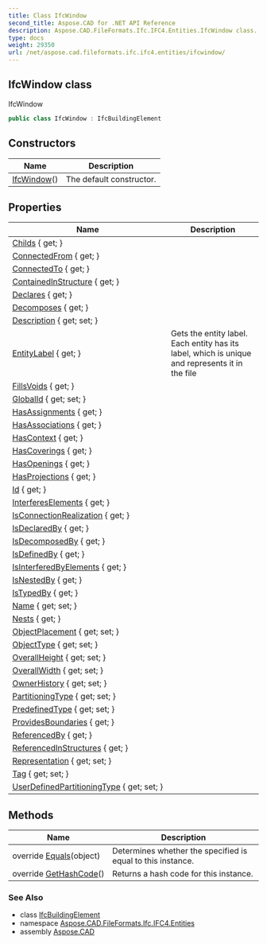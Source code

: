 ```yaml
---
title: Class IfcWindow
second_title: Aspose.CAD for .NET API Reference
description: Aspose.CAD.FileFormats.Ifc.IFC4.Entities.IfcWindow class. IfcWindow
type: docs
weight: 29350
url: /net/aspose.cad.fileformats.ifc.ifc4.entities/ifcwindow/
---
```

## IfcWindow class

IfcWindow

```csharp
public class IfcWindow : IfcBuildingElement
```

## Constructors

| Name | Description |
| --- | --- |
| [IfcWindow](ifcwindow/)() | The default constructor. |

## Properties

| Name | Description |
| --- | --- |
| [Childs](../../aspose.cad.fileformats.ifc/ifcentitybase/childs/) { get; } |  |
| [ConnectedFrom](../../aspose.cad.fileformats.ifc.ifc4.entities/ifcelement/connectedfrom/) { get; } |  |
| [ConnectedTo](../../aspose.cad.fileformats.ifc.ifc4.entities/ifcelement/connectedto/) { get; } |  |
| [ContainedInStructure](../../aspose.cad.fileformats.ifc.ifc4.entities/ifcelement/containedinstructure/) { get; } |  |
| [Declares](../../aspose.cad.fileformats.ifc.ifc4.entities/ifcobject/declares/) { get; } |  |
| [Decomposes](../../aspose.cad.fileformats.ifc.ifc4.entities/ifcobjectdefinition/decomposes/) { get; } |  |
| [Description](../../aspose.cad.fileformats.ifc.ifc4.entities/ifcroot/description/) { get; set; } |  |
| [EntityLabel](../../aspose.cad.fileformats.ifc/ifcentitybase/entitylabel/) { get; } | Gets the entity label. Each entity has its label, which is unique and represents it in the file |
| [FillsVoids](../../aspose.cad.fileformats.ifc.ifc4.entities/ifcelement/fillsvoids/) { get; } |  |
| [GlobalId](../../aspose.cad.fileformats.ifc.ifc4.entities/ifcroot/globalid/) { get; set; } |  |
| [HasAssignments](../../aspose.cad.fileformats.ifc.ifc4.entities/ifcobjectdefinition/hasassignments/) { get; } |  |
| [HasAssociations](../../aspose.cad.fileformats.ifc.ifc4.entities/ifcobjectdefinition/hasassociations/) { get; } |  |
| [HasContext](../../aspose.cad.fileformats.ifc.ifc4.entities/ifcobjectdefinition/hascontext/) { get; } |  |
| [HasCoverings](../../aspose.cad.fileformats.ifc.ifc4.entities/ifcelement/hascoverings/) { get; } |  |
| [HasOpenings](../../aspose.cad.fileformats.ifc.ifc4.entities/ifcelement/hasopenings/) { get; } |  |
| [HasProjections](../../aspose.cad.fileformats.ifc.ifc4.entities/ifcelement/hasprojections/) { get; } |  |
| [Id](../../aspose.cad.fileformats.ifc/ifcentitybase/id/) { get; } |  |
| [InterferesElements](../../aspose.cad.fileformats.ifc.ifc4.entities/ifcelement/interfereselements/) { get; } |  |
| [IsConnectionRealization](../../aspose.cad.fileformats.ifc.ifc4.entities/ifcelement/isconnectionrealization/) { get; } |  |
| [IsDeclaredBy](../../aspose.cad.fileformats.ifc.ifc4.entities/ifcobject/isdeclaredby/) { get; } |  |
| [IsDecomposedBy](../../aspose.cad.fileformats.ifc.ifc4.entities/ifcobjectdefinition/isdecomposedby/) { get; } |  |
| [IsDefinedBy](../../aspose.cad.fileformats.ifc.ifc4.entities/ifcobject/isdefinedby/) { get; } |  |
| [IsInterferedByElements](../../aspose.cad.fileformats.ifc.ifc4.entities/ifcelement/isinterferedbyelements/) { get; } |  |
| [IsNestedBy](../../aspose.cad.fileformats.ifc.ifc4.entities/ifcobjectdefinition/isnestedby/) { get; } |  |
| [IsTypedBy](../../aspose.cad.fileformats.ifc.ifc4.entities/ifcobject/istypedby/) { get; } |  |
| [Name](../../aspose.cad.fileformats.ifc.ifc4.entities/ifcroot/name/) { get; set; } |  |
| [Nests](../../aspose.cad.fileformats.ifc.ifc4.entities/ifcobjectdefinition/nests/) { get; } |  |
| [ObjectPlacement](../../aspose.cad.fileformats.ifc.ifc4.entities/ifcproduct/objectplacement/) { get; set; } |  |
| [ObjectType](../../aspose.cad.fileformats.ifc.ifc4.entities/ifcobject/objecttype/) { get; set; } |  |
| [OverallHeight](../../aspose.cad.fileformats.ifc.ifc4.entities/ifcwindow/overallheight/) { get; set; } |  |
| [OverallWidth](../../aspose.cad.fileformats.ifc.ifc4.entities/ifcwindow/overallwidth/) { get; set; } |  |
| [OwnerHistory](../../aspose.cad.fileformats.ifc.ifc4.entities/ifcroot/ownerhistory/) { get; set; } |  |
| [PartitioningType](../../aspose.cad.fileformats.ifc.ifc4.entities/ifcwindow/partitioningtype/) { get; set; } |  |
| [PredefinedType](../../aspose.cad.fileformats.ifc.ifc4.entities/ifcwindow/predefinedtype/) { get; set; } |  |
| [ProvidesBoundaries](../../aspose.cad.fileformats.ifc.ifc4.entities/ifcelement/providesboundaries/) { get; } |  |
| [ReferencedBy](../../aspose.cad.fileformats.ifc.ifc4.entities/ifcproduct/referencedby/) { get; } |  |
| [ReferencedInStructures](../../aspose.cad.fileformats.ifc.ifc4.entities/ifcelement/referencedinstructures/) { get; } |  |
| [Representation](../../aspose.cad.fileformats.ifc.ifc4.entities/ifcproduct/representation/) { get; set; } |  |
| [Tag](../../aspose.cad.fileformats.ifc.ifc4.entities/ifcelement/tag/) { get; set; } |  |
| [UserDefinedPartitioningType](../../aspose.cad.fileformats.ifc.ifc4.entities/ifcwindow/userdefinedpartitioningtype/) { get; set; } |  |

## Methods

| Name | Description |
| --- | --- |
| override [Equals](../../aspose.cad.fileformats.ifc/ifcentitybase/equals/)(object) | Determines whether the specified is equal to this instance. |
| override [GetHashCode](../../aspose.cad.fileformats.ifc/ifcentitybase/gethashcode/)() | Returns a hash code for this instance. |

### See Also

* class [IfcBuildingElement](../ifcbuildingelement/)
* namespace [Aspose.CAD.FileFormats.Ifc.IFC4.Entities](../../aspose.cad.fileformats.ifc.ifc4.entities/)
* assembly [Aspose.CAD](../../)


